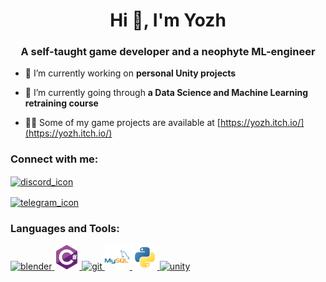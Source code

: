 <h1 align="center">Hi 👋, I'm Yozh</h1>
<h3 align="center">A self-taught game developer and a neophyte ML-engineer</h3>

- 🔭 I’m currently working on **personal Unity projects**

- 🌱 I’m currently going through **a Data Science and Machine Learning retraining course**

- 👨‍💻 Some of my game projects are available at [https://yozh.itch.io/](https://yozh.itch.io/)

<h3 align="left">Connect with me:</h3>
<p align="left">
<a href="https://discord.gg/428522840753700877" target="blank"><img align="center" src="https://raw.githubusercontent.com/rahuldkjain/github-profile-readme-generator/master/src/images/icons/Social/discord.svg" alt="discord_icon" height="30" width="40" /></a>
</p>
<p align="left">
<a href="https://discord.gg/428522840753700877" target="blank"><img align="center" src="https://commons.wikimedia.org/wiki/File:Telegram_2019_Logo.svg" alt="telegram_icon" height="30" width="40" /></a>
</p>

<h3 align="left">Languages and Tools:</h3>
<p align="left"> <a href="https://www.blender.org/" target="_blank" rel="noreferrer"> <img src="https://download.blender.org/branding/community/blender_community_badge_white.svg" alt="blender" width="40" height="40"/> </a> <a href="https://www.w3schools.com/cs/" target="_blank" rel="noreferrer"> <img src="https://raw.githubusercontent.com/devicons/devicon/master/icons/csharp/csharp-original.svg" alt="csharp" width="40" height="40"/> </a> <a href="https://git-scm.com/" target="_blank" rel="noreferrer"> <img src="https://www.vectorlogo.zone/logos/git-scm/git-scm-icon.svg" alt="git" width="40" height="40"/> </a> <a href="https://www.mysql.com/" target="_blank" rel="noreferrer"> <img src="https://raw.githubusercontent.com/devicons/devicon/master/icons/mysql/mysql-original-wordmark.svg" alt="mysql" width="40" height="40"/> </a> <a href="https://www.python.org" target="_blank" rel="noreferrer"> <img src="https://raw.githubusercontent.com/devicons/devicon/master/icons/python/python-original.svg" alt="python" width="40" height="40"/> </a> <a href="https://unity.com/" target="_blank" rel="noreferrer"> <img src="https://www.vectorlogo.zone/logos/unity3d/unity3d-icon.svg" alt="unity" width="40" height="40"/> </a> </p>
